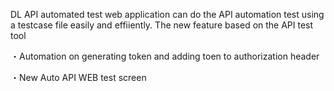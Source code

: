 DL API automated test web application can do the API automation test using a testcase file easily and effiiently.
The new feature based on the API test tool

・Automation on generating token and adding toen to authorization header

・New Auto API WEB test screen
